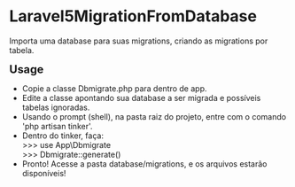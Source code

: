 # Laravel5MigrationFromDatabase
Importa uma database para suas migrations, criando as migrations por tabela.

<b style="font-size: 20px;">Usage</b><br>
<ul>
<li>Copie a classe Dbmigrate.php para dentro de app.</li>
<li>Edite a classe apontando sua database a ser migrada e possíveis tabelas ignoradas.</li>
<li>Usando o prompt (shell), na pasta raiz do projeto, entre com o comando 'php artisan tinker'.</li>
<li>Dentro do tinker, faça:<br>
    >>> use App\Dbmigrate<br>
    >>> Dbmigrate::generate()</li>
<li>Pronto! Acesse a pasta database/migrations, e os arquivos estarão disponíveis! </li>
</ul>
